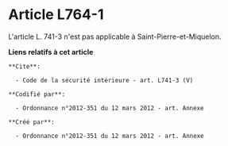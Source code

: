 # Article L764-1

L'article L. 741-3 n'est pas applicable à Saint-Pierre-et-Miquelon.

**Liens relatifs à cet article**

	**Cite**:

	  - Code de la sécurité intérieure - art. L741-3 (V)

	**Codifié par**:

	  - Ordonnance n°2012-351 du 12 mars 2012 - art. Annexe

	**Créé par**:

	  - Ordonnance n°2012-351 du 12 mars 2012 - art. Annexe

